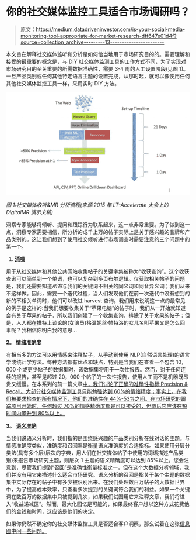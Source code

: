 # 你的社交媒体监控工具适合市场调研吗？

> 原文：<https://medium.datadriveninvestor.com/is-your-social-media-monitoring-tool-appropriate-for-market-research-dff647e01d4f?source=collection_archive---------13----------------------->

本文旨在解释社交媒体监听和分析是如何恰当地用于市场研究目的的。需要理解和接受的最重要的概念是，与 DIY 社交媒体监测工具的工作方式不同，为了实现对市场研究目的至关重要的所需数据准确性，需要 3-4 周的人工设置阶段(见图 1)。一旦产品类别或任何其他特定语言主题的设置完成，从那时起，就可以像使用任何其他社交媒体监控工具一样，采用实时 DIY 方法。

![](img/606687de48d144d1bcf88d08f0f06847.png)

*图 1:社交媒体收听&MR 分析流程(来源:2015 年 LT-Accelerate 大会上的 DigitalMR 演示文稿)*

洞察专家能够将倾听、提问和跟踪行为联系起来，这一点非常重要。为了做到这一点，洞察专家需要相信，所分析的成千上万的帖子实际上是关于感兴趣的品牌和产品类别的。这让我们想到了使用社交倾听进行市场调查时需要注意的三个问题中的第一个。

1.  [**消噪**](https://www.digital-mr.com/blog/view/tips-to-reduce-noise-in-social-listening)

用于从社交媒体和其他公共网站收集帖子的关键字集被称为“收获查询”。这个收获查询可以简单到一个单词，也可以复杂到多页布尔逻辑。仅获取相关帖子的问题是，我们还需要知道*所有*与我们的关键词不相关的同义词和同音异义词；我们从来不这样做。因此，需要一个迭代过程，当人们发现他们在前一次迭代中没有想到的新的不相关单词时，他们可以改进 harvest 查询。我们用来说明这一点的最常见的例子是这样的:当我们想要收集关于“苹果电脑”的帖子时，我们从一开始就知道会有关于苹果的帖子，所以我们创建了一个收集查询，排除了关于水果的帖子；但是，人人都在推特上谈论的(女演员)格温妮丝·帕特洛的女儿名叫苹果又是怎么回事呢？我相信你明白我的意思…

**2。** [**情绪准确度**](https://www.digital-mr.com/blog/view/The-Impact-of-Ambiguity-in-Social-Listening-and-Analytics)

有相当多的方法可以用情感来注释帖子，从手动到使用 NLP(自然语言处理)的语言学或统计学方法。每种方法都有优点和缺点，特别是当我们在查看一个包含 10，000 个或更少帖子的数据集时，该数据集将用于一次性报告。然而，对于任何连续的报告，甚至是超过 20，000 个帖子的一次性报告，使用人工而不是机器既昂贵又缓慢。在本系列的前一篇文章[中，我们讨论了正确的准确性指标:Precision & Recall。大部分社交媒体监测工具只能勉强达到 60%的情绪精度；事实上，在我们被要求检查的所有情况下，他们的准确性在 44%-53%之间。在市场研究的跟踪项目开始时，任何超过 70%的情感精确度都是可以接受的，但随后它应该在短时间内攀升到 80%以上。](https://rwconnect.esomar.org/introducing-the-social-media-listening-series-social-media-listening-is-here-to-stay/)

**3。** [**语义准确**](https://www.digital-mr.com/blog/view/are-you-willing-to-risk-your-life-for-social-listening-and-analytics)

当我们说语义分析时，我们指的是围绕感兴趣的产品类别分析在线对话的主题。与情感准确度类似，准确度和召回率是衡量语义准确度的合适指标。如果使用分层分类法(具有多个层/层次的字典，用人们在社交媒体帖子中使用的词语描述产品类别)来报告市场研究主题，则层次 1 主题的语义精确度可以达到 85%以上。您会注意到，尽管我们提到“召回”是准确性衡量标准之一，但在这个大数据分析领域，我们并没有用它来描述什么适合市场研究。语义分析的召回是指关于某个主题的数据集中实际存在的帖子中有多少被识别出来。在我们处理数百万帖子的大数据世界中，为了提高成本效率，只查看多次提到的关键词符合我们的利益。如果一个关键词在数百万的数据集中只被提到几次，如果我们试图用它来注释文章，我们将进入“收益递减区”。然而，最大化回忆是可能的，如果最终客户想以这种方式花费他们的金钱和时间，这应该是他们的决定。

如果你仍然不确定你的社交媒体监控工具是否适合客户洞察，那么试着在这张[信息图中问一些问题。](https://digital-mr.com/20-questions-to-ask-when-evaluating-social-media-listening-tools?hsCtaTracking=f1a58710-6a12-4648-be14-3813f3264caf%7Ca46d0485-0a65-4eca-882f-80701bb1156d)